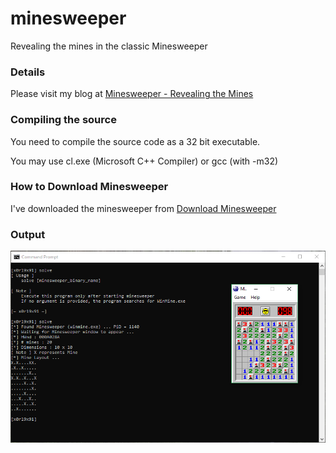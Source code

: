 # minesweeper
Revealing the mines in the classic Minesweeper

### Details
Please visit my blog at [Minesweeper - Revealing the Mines](https://x0r19x91.github.io/2018/minesweeper-xp/)

### Compiling the source
You need to compile the source code as a 32 bit executable.

You may use cl.exe (Microsoft C++ Compiler) or gcc (with -m32)

### How to Download Minesweeper
I've downloaded the minesweeper from [Download Minesweeper](http://www.minesweeper.info/downloads/games/Winmine__XP.exe)

### Output

![Mines Revealed](mines_success.png)
